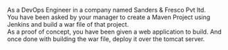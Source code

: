 As a DevOps Engineer in a company named Sanders & Fresco Pvt ltd. <br>
You have been asked by your manager to create a Maven Project using Jenkins and build a war file of that project.<br>
As a proof of concept, you have been given a web application to build. And once done with building the war file, deploy it over the tomcat server.<br>
